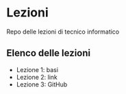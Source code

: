 # Lezioni
Repo delle lezioni di tecnico informatico

## Elenco delle lezioni
- Lezione 1: basi
- Lezione 2: link
- Lezione 3: GitHub
